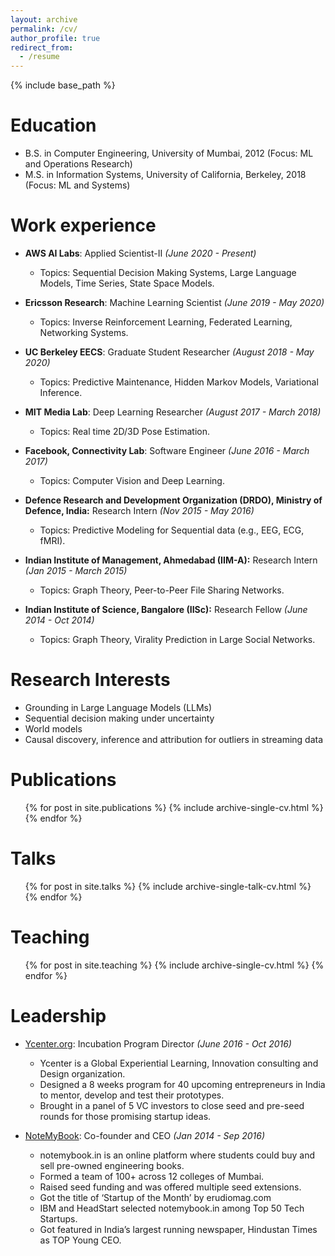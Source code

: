 ```yaml
---
layout: archive
permalink: /cv/
author_profile: true
redirect_from:
  - /resume
---
```


{% include base_path %}

Education
======
* B.S. in Computer Engineering, University of Mumbai, 2012 (Focus: ML and Operations Research)
* M.S. in Information Systems, University of California, Berkeley, 2018 (Focus: ML and Systems)

Work experience
======
* **AWS AI Labs**: Applied Scientist-II _(June 2020 - Present)_
  * Topics: Sequential Decision Making Systems, Large Language Models, Time Series, State Space Models. 

* **Ericsson Research**: Machine Learning Scientist _(June 2019 - May 2020)_
  * Topics: Inverse Reinforcement Learning, Federated Learning, Networking Systems. 

* **UC Berkeley EECS**: Graduate Student Researcher _(August 2018 - May 2020)_
  * Topics: Predictive Maintenance, Hidden Markov Models, Variational Inference. 

* **MIT Media Lab**: Deep Learning Researcher _(August 2017 - March 2018)_
  * Topics: Real time 2D/3D Pose Estimation. 

* **Facebook, Connectivity Lab**: Software Engineer _(June 2016 - March 2017)_
  * Topics: Computer Vision and Deep Learning. 

* **Defence Research and Development Organization (DRDO), Ministry of Defence, India:** Research Intern _(Nov 2015 - May 2016)_
  * Topics: Predictive Modeling for Sequential data (e.g., EEG, ECG, fMRI). 

* **Indian Institute of Management, Ahmedabad (IIM-A):** Research Intern _(Jan 2015 - March 2015)_
  * Topics: Graph Theory, Peer-to-Peer File Sharing Networks. 

* **Indian Institute of Science, Bangalore (IISc):** Research Fellow _(June 2014 - Oct 2014)_
  * Topics: Graph Theory, Virality Prediction in Large Social Networks. 

Research Interests
======
* Grounding in Large Language Models (LLMs)
* Sequential decision making under uncertainty
* World models
* Causal discovery, inference and attribution for outliers in streaming data

Publications
======
  <ul>{% for post in site.publications %}
    {% include archive-single-cv.html %}
  {% endfor %}</ul>
  
Talks
======
  <ul>{% for post in site.talks %}
    {% include archive-single-talk-cv.html %}
  {% endfor %}</ul>
  
Teaching
======
  <ul>{% for post in site.teaching %}
    {% include archive-single-cv.html %}
  {% endfor %}</ul>
  
Leadership
======
* [Ycenter.org](https://y-center.org/): Incubation Program Director _(June 2016 - Oct 2016)_
  * Ycenter is a Global Experiential Learning, Innovation consulting and Design organization. 
  * Designed a 8 weeks program for 40 upcoming entrepreneurs in India to mentor, develop and test their prototypes. 
  * Brought in a panel of 5 VC investors to close seed and pre-seed rounds for those promising startup ideas. 


* [NoteMyBook](https://www.vccircle.com/online-second-hand-bookseller-notemybook-raises-seed-funding): Co-founder and CEO _(Jan 2014 - Sep 2016)_
  * notemybook.in is an online platform where students could buy and sell pre-owned engineering books.
  * Formed a team of 100+ across 12 colleges of Mumbai.
  * Raised seed funding and was offered multiple seed extensions.
  * Got the title of ‘Startup of the Month’ by erudiomag.com
  * IBM and HeadStart selected notemybook.in among Top 50 Tech Startups.
  * Got featured in India’s largest running newspaper, Hindustan Times as TOP Young CEO. 




